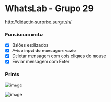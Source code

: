 # WhatsLab - Grupo 29

<a href="http://didactic-surprise.surge.sh/" target="_blank">http://didactic-surprise.surge.sh/</a>

### Funcionamento

- [x] Balões estilizados
- [x] Aviso input de mensagem vazio
- [x] Deletar mensagem com dois cliques do mouse
- [x] Enviar mensagem com Enter

### Prints

![image](https://user-images.githubusercontent.com/60359003/110979703-b81eb600-8343-11eb-803f-d8281b0bb5f6.png)

![image](https://user-images.githubusercontent.com/60359003/110979718-bd7c0080-8343-11eb-806f-50e2c1dc0627.png)

